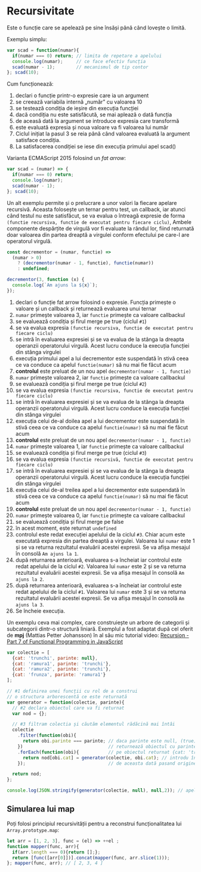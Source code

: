 # Recursivitate

Este o funcție care se apelează pe sine însăși până când lovește o limită.

Exemplu simplu:

```javascript
var scad = function(numar){
  if(numar === 0) return; // limita de repetare a apelului
  console.log(numar);     // ce face efectiv funcția
  scad(numar - 1);        // mecanismul de tip contor
}; scad(10);
```

Cum funcționează:

1. declari o funcție printr-o expresie care ia un argument
2. se creează variabila internă „număr” cu valoarea 10
3. se testează condiția de ieșire din execuția funcției
4. dacă condiția nu este satisfăcută, se mai aplează o dată funcția
5. de aceasă dată la argument se introduce expresia care transformă
6. este evaluată expresia și noua valoare va fi valoarea lui număr
7. Ciclul inițiat la pasul 3 se reia până când valoarea evaluată la argument satisface condiția.
8. La satisfacerea condiției se iese din execuția primului apel scad()

Varianta ECMAScript 2015 folosind un *fat arrow*:

```javascript
var scad = (numar) => {
  if(numar === 0) return;
  console.log(numar);
  scad(numar - 1);
}; scad(10);
```

Un alt exemplu permite și o prelucrare a unor valori la fiecare apelare recursivă.
Aceasta folosește un ternar pentru test, un callback, iar atunci când testul nu este satisfăcut, se va evalua o întreagă expresie de forma `(functie recursiva, functie de executat pentru fiecare ciclu)`, Ambele componente despărțite de virgulă vor fi evaluate la rândul lor, fiind returnată doar valoarea din partea dreaptă a virgulei conform efectului pe care-l are operatorul virgulă.

```javascript
const decrementor = (numar, functie) =>
  (numar > 0)
    ? (decrementor(numar - 1, functie), functie(numar))
    : undefined;

decrementor(3, function (x) {
  console.log(`Am ajuns la ${x}`);
});
```

1. declari o funcție fat arrow folosind o expresie. Funcția primește o valoare și un callback și returnează evaluarea unui ternar
2. `numar` primește valoarea 3, iar `functie` primește ca valoare callbackul
2. se evaluează condiția și firul merge pe true (ciclul `#1`)
3. se va evalua expresia `(functie recursiva, functie de executat pentru fiecare ciclu)`
4. se intră în evaluarea expresiei și se va evalua de la stânga la dreapta operanzii operatorului virgulă. Acest lucru conduce la execuția funcției din stânga virgulei
5. execuția primului apel a lui decrementor este suspendată în stivă ceea ce va conduce ca apelul `functie(numar)` să nu mai fie făcut acum
6. **controlul** este preluat de un nou apel `decrementor(numar - 1, functie)`
7. `numar` primește valoarea 2, iar `functie` primește ca valoare callbackul
8. se evaluează condiția și firul merge pe true (ciclul `#2`)
9. se va evalua expresia `(functie recursiva, functie de executat pentru fiecare ciclu)`
10. se intră în evaluarea expresiei și se va evalua de la stânga la dreapta operanzii operatorului virgulă. Acest lucru conduce la execuția funcției din stânga virgulei
11. execuția celui de-al doilea apel a lui decrementor este suspendată în stivă ceea ce va conduce ca apelul `functie(numar)` să nu mai fie făcut acum
12. **controlul** este preluat de un nou apel `decrementor(numar - 1, functie)`
13. `numar` primește valoarea 1, iar `functie` primește ca valoare callbackul
14. se evaluează condiția și firul merge pe true (ciclul `#3`)
15. se va evalua expresia `(functie recursivă, functie de executat pentru fiecare ciclu)`
16. se intră în evaluarea expresiei și se va evalua de la stânga la dreapta operanzii operatorului virgulă. Acest lucru conduce la execuția funcției din stânga virgulei
17. execuția celui de-al treilea apel a lui decrementor este suspendată în stivă ceea ce va conduce ca apelul `functie(numar)` să nu mai fie făcut acum
18. **controlul** este preluat de un nou apel `decrementor(numar - 1, functie)`
19. `numar` primește valoarea 0, iar `functie` primește ca valoare callbackul
20. se evaluează condiția și firul merge pe false
21. în acest moment, este returnat `undefined`
22. controlul este redat execuției apelului de la ciclul `#3`. Chiar acum este executată expresia din partea dreaptă a virgulei. Valoarea lui `numar` este 1 și se va returna rezultatul evaluării acestei expresii. Se va afișa mesajul în consolă `Am ajuns la 1`.
23. după returnarea anterioară, evaluarea s-a încheiat iar controlul este redat apelului de la ciclul `#2`. Valoarea lui `numar` este 2 și se va returna rezultatul evaluării acestei expresii. Se va afișa mesajul în consolă `Am ajuns la 2`.
24. după returnarea anterioară, evaluarea s-a încheiat iar controlul este redat apelului de la ciclul `#1`. Valoarea lui `numar` este 3 și se va returna rezultatul evaluării acestei expresii. Se va afișa mesajul în consolă `Am ajuns la 3`.
25. Se încheie execuția.

Un exemplu ceva mai complex, care construiește un arbore de categorii și subcategorii dintr-o structură liniară. Exemplul a fost adaptat după cel oferit de **mpj** (Mattias Petter Johansson) în al său mic tutorial video: [Recursion - Part 7 of Functional Programming in JavaScript](https://www.youtube.com/watch?v=k7-N8R0-KY4)

```javascript
var colectie = [
  {cat: 'trunchi', parinte: null},
  {cat: 'ramura1', parinte: 'trunchi'},
  {cat: 'ramura2', parinte: 'trunchi'},
  {cat: 'frunza', parinte: 'ramura1'}
];

// #1 definirea unei funcții cu rol de a construi
// o structura arborescentă ce este returnată
var generator = function(colectie, parinte){
  // #2 declara obiectul care va fi returnat
  var nod = {};

  // #3 filtram colectia și căutăm elementul rădăcină mai întâi
  colectie
    .filter(function(obi){
      return obi.parinte === parinte; // daca parinte este null, (true)
    })                                // returnează obiectul cu parinte: null
    .forEach(function(obi){           // pe obiectul returnat {cat: 'trunchi', parinte: null} fă un forEach
      return nod[obi.cat] = generator(colectie, obi.cat); // introdu în obiectul nod numele categoriei și aplică din nou funcție
    });                               // de aceasta dată pasand originea, adica parintele, numele categoriei din obiectul provenit prin filter

  return nod;
};

console.log(JSON.stringify(generator(colectie, null), null,2)); // apeleaza generatorul pasand colectia si elementul radacina, cel care are părintele null
```

## Simularea lui map

Poți folosi principiul recursivității pentru a reconstrui funcționalitatea lui `Array.prototype.map`:

```javascript
let arr = [1, 2, 3], func = (el) => ++el ;
function mapper(func, arr){
  if(arr.length === 0){return [];};
  return [func([arr[0]])].concat(mapper(func, arr.slice(1)));
}; mapper(func, arr); // [ 2, 3, 4 ]
```
